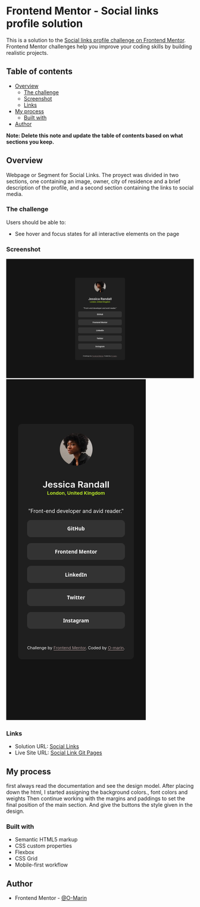# Frontend Mentor - Social links profile solution

This is a solution to the [Social links profile challenge on Frontend Mentor](https://www.frontendmentor.io/challenges/social-links-profile-UG32l9m6dQ). Frontend Mentor challenges help you improve your coding skills by building realistic projects. 

## Table of contents

- [Overview](#overview)
  - [The challenge](#the-challenge)
  - [Screenshot](#screenshot)
  - [Links](#links)
- [My process](#my-process)
  - [Built with](#built-with)
- [Author](#author)


**Note: Delete this note and update the table of contents based on what sections you keep.**

## Overview
Webpage or Segment for Social Links. The proyect was divided in two sections, one containing an image, owner, city of residence and a brief description  of the profile,  and a second section containing the links to social media.

### The challenge

Users should be able to:

- See hover and focus states for all interactive elements on the page

### Screenshot

![Social Links Desktop](./desktopResult.png)
![Social Links Mobile](./mobileResult.png)



### Links

- Solution URL: [Social Links](https://github.com/O-Marin/socialsProfileLink)
- Live Site URL: [Social Link Git Pages](https://o-marin.github.io/socialsProfileLink/)

## My process

first always read the documentation and see the design model.
After placing down the html, I started assigning the background colors., font colors and weights
Then continue working with the margins and paddings to set the final position of the main section. And give the buttons the style given in the design.



### Built with

- Semantic HTML5 markup
- CSS custom properties
- Flexbox
- CSS Grid
- Mobile-first workflow

## Author

- Frontend Mentor - [@O-Marin](https://www.frontendmentor.io/profile/O-Marin)



